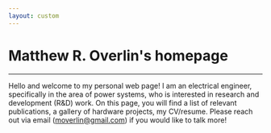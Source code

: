```yaml
---
layout: custom
---
```


<!--
Text can be **bold**, _italic_, or ~~strikethrough~~.
-->
<!-- [Link to another page](./another-page.html).
-->

<!-- # Short Biography
-->

# Matthew R. Overlin's homepage
---
Hello and welcome to my personal web page!  I am an electrical engineer, specifically in the area of power systems, who is interested in research and development (R&D) work.  On this page, you will find a list of relevant publications, a gallery of hardware projects, my CV/resume.  Please reach out via email (moverlin@gmail.com) if you would like to talk more!



